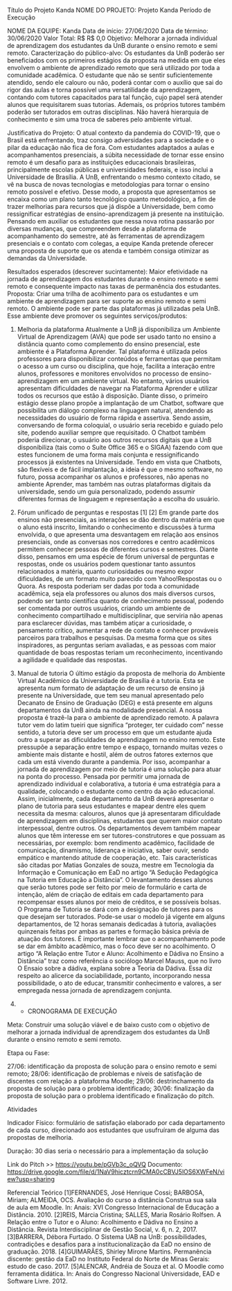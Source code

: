 Título do Projeto Kanda
NOME DO PROJETO: Projeto Kanda	Período de Execução

NOME DA EQUIPE: Kanda	Data de início:
27/06/2020	Data de término:
30/06/2020
Valor Total:
R$ R$ 0,0
Objetivo:
Melhorar a jornada individual de aprendizagem dos estudantes da UnB durante o ensino remoto e semi remoto.
Caracterização do público-alvo:
Os estudantes da UnB poderão ser beneficiados com os primeiros estágios da proposta na medida em que eles envolvem o ambiente de aprendizado remoto que será utilizado por toda a comunidade acadêmica. O estudante que não se sentir suficientemente atendido, sendo ele calouro ou não, poderá contar com o auxílio que sai do rigor das aulas e torna possível uma versatilidade da aprendizagem, contando com tutores capacitados para tal função, cujo papel será atender alunos que requisitarem suas tutorias. Ademais, os próprios tutores também poderão ser tutorados em outras disciplinas. Não haverá hierarquia de conhecimento e sim uma troca de saberes pelo ambiente virtual.

Justificativa do Projeto:
O atual contexto da pandemia do COVID-19, que o Brasil está enfrentando, traz consigo adversidades para a sociedade e o pilar da educação não fica de fora. Com estudantes adaptados a aulas e acompanhamentos presenciais, a súbita necessidade de tornar esse ensino remoto é um desafio para as instituições educacionais brasileiras, principalmente escolas públicas e universidades federais, e isso inclui a Universidade de Brasília.
A UnB, enfrentando o mesmo contexto citado, se vê na busca de novas tecnologias e metodologias para tornar o ensino remoto possível e efetivo. Desse modo, a proposta que apresentamos se encaixa como um plano tanto tecnológico quanto metodológico, a fim de trazer melhorias para recursos que já dispõe a Universidade, bem como ressignificar estratégias de ensino-aprendizagem já presente na instituição. Pensando em auxiliar os estudantes que nessa nova rotina passarão por diversas mudanças, que compreendem desde a plataforma de acompanhamento do semestre, até às ferramentas de aprendizagem presenciais e o contato com colegas, a equipe Kanda pretende oferecer uma proposta de suporte que os atenda e também consiga otimizar as demandas da Universidade.  

Resultados esperados (descrever sucintamente):
Maior efetividade na jornada de aprendizagem dos estudantes durante o ensino remoto e semi remoto e consequente impacto nas taxas de permanência dos estudantes.
Proposta:
Criar uma trilha de acolhimento para os estudantes e um ambiente de aprendizagem para ser suporte ao ensino remoto e semi remoto. O ambiente pode ser parte das plataformas já utilizadas pela UnB. Esse ambiente deve promover os seguintes serviços/produtos:
1.   Melhoria da plataforma
Atualmente a UnB já disponibiliza um Ambiente Virtual de Aprendizagem (AVA) que pode ser usado tanto no ensino a distância quanto como complemento do ensino presencial, este ambiente é a Plataforma Aprender. Tal plataforma é utilizada pelos professores para disponibilizar conteúdos e ferramentas que permitam o acesso a um curso ou disciplina, que hoje, facilita a interação entre alunos, professores e monitores envolvidos no processo de ensino-aprendizagem em um ambiente virtual. No entanto, vários usuários apresentam dificuldades de navegar na Plataforma Aprender e utilizar todos os recursos que estão à disposição.
Diante disso, o primeiro estágio desse plano propõe a implantação de um Chatbot, software que possibilita um diálogo complexo na linguagem natural, atendendo as necessidades do usuário de forma rápida e assertiva. Sendo assim, conversando de forma coloquial, o usuário seria recebido e guiado pelo site, podendo auxiliar sempre que requisitado. O Chatbot também poderia direcionar, o usuário aos outros recursos digitais que a UnB disponibiliza (tais como o Suíte Office 365 e o SIGAA) fazendo com que estes funcionem de uma forma mais conjunta e ressignificando processos já existentes na Universidade.
Tendo em vista que Chatbots, são flexíveis e de fácil implantação, a ideia é que o mesmo software, no futuro, possa acompanhar os alunos e professores, não apenas no ambiente Aprender, mas também nas outras plataformas digitais da universidade, sendo um guia personalizado, podendo assumir diferentes formas de linguagem e representação a escolha do usuário.  
2.	Fórum unificado de perguntas e respostas [1] [2]
Em grande parte dos ensinos não presenciais, as interações se dão dentro da matéria em que o aluno está inscrito, limitando o conhecimento e discussões à turma envolvida, o que apresenta uma desvantagem em relação aos ensinos presenciais, onde as conversas nos corredores e centro acadêmicos permitem conhecer pessoas de diferentes cursos e semestres.
Diante disso, pensamos em uma espécie de fórum universal de perguntas e respostas, onde os usuários podem questionar tanto assuntos relacionados a matéria, quanto curiosidades ou mesmo expor dificuldades, de um formato muito parecido com Yahoo!Respostas ou o Quora.
As resposta poderiam ser dadas por toda a comunidade acadêmica, seja ela professores ou alunos dos mais diversos cursos, podendo ser tanto científica quanto de conhecimento pessoal, podendo ser comentada por outros usuários, criando um ambiente de conhecimento compartilhado e multidisciplinar, que serviria não apenas para esclarecer dúvidas, mas também atiçar a curiosidade, o pensamento crítico, aumentar a rede de contato e conhecer prováveis parceiros para trabalhos e pesquisas.
Da mesma forma que os sites inspiradores, as perguntas seriam avaliadas, e as pessoas com maior quantidade de boas respostas teriam um reconhecimento, incentivando a agilidade e qualidade das respostas.
 
3.   Manual de tutoria
O último estágio da proposta de melhoria do Ambiente Virtual Acadêmico da Universidade de Brasília é a tutoria. Esta se apresenta num formato de adaptação de um recurso de ensino já presente na Universidade, que tem seu manual apresentado pelo Decanato de Ensino de Graduação (DEG) e está presente em alguns departamentos da UnB ainda na modalidade presencial. A nossa proposta é trazê-la para o ambiente de aprendizado remoto.
A palavra tutor vem do latim tueiri que significa “proteger, ter cuidado com” nesse sentido, a tutoria deve ser um processo em que um estudante ajuda outro a superar as dificuldades de aprendizagem no ensino remoto. Este pressupõe a separação entre tempo e espaço, tornando muitas vezes o ambiente mais distante e hostil, além de outros fatores externos que cada um está vivendo durante a pandemia. Por isso, acompanhar a jornada de aprendizagem por meio de tutoria é uma solução para atuar na ponta do processo.
Pensada por permitir uma jornada de aprendizado individual e colaborativa, a tutoria é uma estratégia para a qualidade, colocando o estudante como centro da ação educacional. Assim, inicialmente, cada departamento da UnB deverá apresentar o plano de tutoria para seus estudantes e mapear dentre eles quem necessita da mesma: calouros, alunos que já apresentaram dificuldade de aprendizagem em disciplinas, estudantes que querem maior contato interpessoal, dentre outros.
Os departamentos devem também mapear alunos que têm interesse em ser tutores-construtores e que possuam as necessárias, por exemplo: bom rendimento acadêmico, facilidade de comunicação, dinamismo, liderança e iniciativa, saber ouvir, sendo empático e mantendo atitude de cooperação, etc. Tais características são citadas por Matias Gonzales de souza, mestre em Tecnologia da Informação e Comunicação em EaD no artigo “A Sedução Pedagógica na Tutoria em Educação a Distância”. O levantamento desses alunos que serão tutores pode ser feito por meio de formulário e carta de intenção, além de criação de editais em cada departamento para recompensar esses alunos por meio de créditos, e se possíveis bolsas.
O Programa de Tutoria se dará com a designação de tutores para os que desejam ser tutorados. Pode-se usar o modelo já vigente em alguns departamentos, de 12 horas semanais dedicadas à tutoria, avaliações quinzenais feitas por ambas as partes e formação básica prévia de atuação dos tutores. É importante lembrar que o acompanhamento pode se dar em âmbito acadêmico, mas o foco deve ser no acolhimento. O artigo “A Relação entre Tutor e Aluno: Acolhimento e Dádiva no Ensino a Distância” traz como referência o sociólogo Marcel Mauss, que no livro O Ensaio sobre a dádiva, explana sobre a Teoria da Dádiva. Essa diz respeito ao alicerce da sociabilidade, portanto, incorporando nessa possibilidade, o ato de educar, transmitir conhecimento e valores, a ser empregada nessa jornada de aprendizagem conjunta.


2.	- CRONOGRAMA DE EXECUÇÃO

Meta: Construir uma solução viável e de baixo custo com o objetivo de melhorar a jornada individual de aprendizagem dos estudantes da UnB durante o ensino remoto e semi remoto.
 
 Etapa ou Fase:
 
27/06: identificação da proposta de solução para o ensino remoto e semi remoto;
28/06: identificação de problemas e níveis de satisfação de discentes com relação a plataforma Moodle;
29/06: destrinchamento da proposta de solução para o problema identificado;
30/06: finalização da proposta de solução para o problema identificado e finalização do pitch.
 
Atividades
 
Indicador Físico: formulário de satisfação elaborado por cada departamento de cada curso, direcionado aos estudantes que usufruíram de alguma das propostas de melhoria.
 
Duração:  30 dias seria o necessário para a implementação da solução

Link do Pitch >> https://youtu.be/pGVb3c_oQVQ
Documento: https://drive.google.com/file/d/1NaV9hicztcrn9CMA0cCBVJ5lOS6XWFeN/view?usp=sharing

Referencial Teórico
[1]FERNANDES, José Henrique Cossi; BARBOSA, Miriam; ALMEIDA, OCS. Avaliação do curso a distância Construa sua sala de aula em Moodle. In: Anais: XVI Congresso Internacional de Educação a Distância. 2010.
[2]REIS, Márcia Cristina; SALLES, Maria Rosário Rolfsen. A Relação entre o Tutor e o Aluno: Acolhimento e Dádiva no Ensino a Distância. Revista Interdisciplinar de Gestão Social, v. 6, n. 2, 2017.
[3]BARRERA, Débora Furtado. O Sistema UAB na UnB: possibilidades, contradições e desafios para a institucionalização da EaD no ensino de graduação. 2018.
[4]GUIMARÃES, Shirley Mirone Martins. Permanência discente: gestão da EaD no Instituto Federal do Norte de Minas Gerais: estudo de caso. 2017.
 [5]ALENCAR, Andréia de Souza et al. O Moodle como ferramenta didática. In: Anais do Congresso Nacional Universidade, EAD e Software Livre. 2012.

